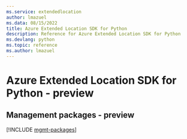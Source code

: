 ```yaml
---
ms.service: extendedlocation
author: lmazuel
ms.data: 08/15/2022
title: Azure Extended Location SDK for Python
description: Reference for Azure Extended Location SDK for Python
ms.devlang: python
ms.topic: reference
ms.author: lmazuel
---
```

# Azure Extended Location SDK for Python - preview

## Management packages - preview
[!INCLUDE [mgmt-packages](extended-location-mgmt-index.md)]